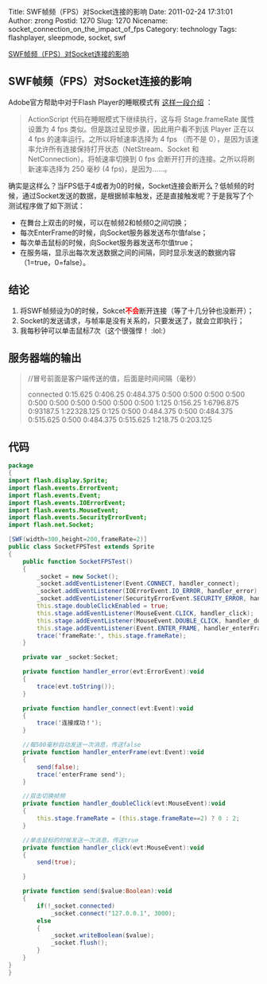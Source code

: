 Title: SWF帧频（FPS）对Socket连接的影响
Date: 2011-02-24 17:31:01
Author: zrong
Postid: 1270
Slug: 1270
Nicename: socket_connection_on_the_impact_of_fps
Category: technology
Tags: flashplayer, sleepmode, socket, swf

[SWF帧频（FPS）对Socket连接的影响](http://zengrong.net/post/1270.htm)

## SWF帧频（FPS）对Socket连接的影响

Adobe官方帮助中对于Flash Player的睡眠模式有 [这样一段介绍][1] ：

> ActionScript 代码在睡眠模式下继续执行，这与将 Stage.frameRate 属性设置为 4 fps 类似。但是跳过呈现步骤，因此用户看不到该 Player 正在以 4 fps 的速率运行。之所以将帧速率选择为 4 fps （而不是 0），是因为该速率允许所有连接保持打开状态（NetStream、Socket 和 NetConnection）。将帧速率切换到 0 fps 会断开打开的连接。之所以将刷新速率选择为 250 毫秒 (4 fps)，是因为……。

确实是这样么？当FPS低于4或者为0的时候，Socket连接会断开么？低帧频的时候，通过Socket发送的数据，是根据帧率触发，还是直接触发呢？于是我写了个测试程序做了如下测试：

- 在舞台上双击的时候，可以在帧频2和帧频0之间切换；
- 每次EnterFrame的时候，向Socket服务器发送布尔值false；
- 每次单击鼠标的时候，向Socket服务器发送布尔值true；
- 在服务端，显示出每次发送数据之间的间隔，同时显示发送的数据内容（1=true，0=false）。

<!--more-->

## 结论

1. 将SWF帧频设为0的时候，Sokcet<strong><span style="color: #ff0000;">不会</span></strong>断开连接（等了十几分钟也没断开）；
1. Socket的发送请求，与帧率是没有关系的，只要发送了，就会立即执行；
1. 我每秒钟可以单击鼠标7次（这个很强悍！ :lol:）

## 服务器端的输出

>//冒号前面是客户端传送的值，后面是时间间隔（毫秒）
>
>connected
>0:15.625
>0:406.25
>0:484.375
>0:500
>0:500
>0:500
>0:500
>0:500
>0:500
>0:500
>0:500
>0:500
>0:500
>1:125
>0:156.25
>1:6796.875
>0:93187.5
>1:22328.125
>0:125
>0:500
>0:484.375
>0:500
>0:484.375
>0:515.625
>0:500
>0:484.375
>0:515.625
>1:218.75
>0:203.125

## 代码

``` actionscript
package
{
import flash.display.Sprite;
import flash.events.ErrorEvent;
import flash.events.Event;
import flash.events.IOErrorEvent;
import flash.events.MouseEvent;
import flash.events.SecurityErrorEvent;
import flash.net.Socket;

[SWF(width=300,height=200,frameRate=2)]
public class SocketFPSTest extends Sprite
{
	public function SocketFPSTest()
	{
		_socket = new Socket();
		_socket.addEventListener(Event.CONNECT, handler_connect);
		_socket.addEventListener(IOErrorEvent.IO_ERROR, handler_error);
		_socket.addEventListener(SecurityErrorEvent.SECURITY_ERROR, handler_error);
		this.stage.doubleClickEnabled = true;
		this.stage.addEventListener(MouseEvent.CLICK, handler_click);
		this.stage.addEventListener(MouseEvent.DOUBLE_CLICK, handler_doubleClick);
		this.stage.addEventListener(Event.ENTER_FRAME, handler_enterFrame);
		trace('frameRate:', this.stage.frameRate);
	}

	private var _socket:Socket;

	private function handler_error(evt:ErrorEvent):void
	{
		trace(evt.toString());
	}

	private function handler_connect(evt:Event):void
	{
		trace('连接成功！');
	}

	//每500毫秒自动发送一次消息，传送false
	private function handler_enterFrame(evt:Event):void
	{
		send(false);
		trace('enterFrame send');
	}

	//双击切换帧频
	private function handler_doubleClick(evt:MouseEvent):void
	{
		this.stage.frameRate = (this.stage.frameRate==2) ? 0 : 2;
	}

	//单击鼠标的时候发送一次消息，传送true
	private function handler_click(evt:MouseEvent):void
	{
		send(true);

	}

	private function send($value:Boolean):void
	{
		if(!_socket.connected)
			_socket.connect('127.0.0.1', 3000);
		else
		{
			_socket.writeBoolean($value);
			_socket.flush();
		}
	}
}
}
```

[1]: http://help.adobe.com/zh_CN/as3/mobile/WS4bebcd66a74275c36cfb8137124318eebc6-8000.html#WS4bebcd66a74275c36cfb8137124318eebc6-7fff
